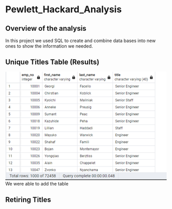 # Pewlett_Hackard_Analysis

## Overview of the analysis
In this project we used SQL to create and combine data bases into new ones to show the information we needed.

## Unique Titles Table (Results) 
![Unique Titles](Unique_Titles.png)
We were able to add the table

## Retiring Titles 

